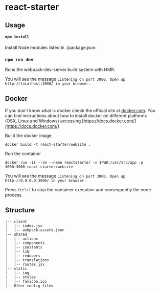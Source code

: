 # react-starter

Usage
-----

#### `npm install`
Install Node modules listed in ./package.json

### `npm run dev`
Runs the webpack-dev-server build system with HMR.

You will see the message `Listening on port 3000. Open up http://localhost:3000/ in your browser.`

Docker
------

If you don't know what is docker check the official site at [docker.com](https://www.docker.com/what-docker). You can find instructions about how to install docker on different platforms (OSX, Linux and Windows) accessing [https://docs.docker.com/](https://docs.docker.com/)

Build the docker image

`docker build -t react-starter/website .`

Run the container

`docker run -it --rm --name reactstarter -v $PWD:/usr/src/app -p 3000:3000 react-starter/website`

You will see the message `Listening on port 3000. Open up http://0.0.0.0:3000/ in your browser.`

Press `Ctrl+C` to stop the container execution and consequently the node process.


Structure
---------

```
|-- client
|   |-- index.jsx
|   |-- webpack-assets.json
|-- shared
|   |-- actions
|   |-- components
|   |-- constants
|   |-- lib
|   |-- reducers
|   |-- translations
|   |-- routes.jsx
|-- static
|   |-- img
|   |-- styles
|   |-- favicon.ico
|-- Other config files
```

